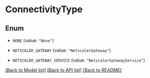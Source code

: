 # ConnectivityType

## Enum


* `NONE` (value: `"None"`)

* `NETSCALER_GATEWAY` (value: `"NetscalerGateway"`)

* `NETSCALER_GATEWAY_SERVICE` (value: `"NetscalerGatewayService"`)


[[Back to Model list]](../README.md#documentation-for-models) [[Back to API list]](../README.md#documentation-for-api-endpoints) [[Back to README]](../README.md)


